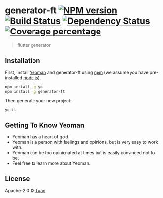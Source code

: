 # generator-ft [![NPM version][npm-image]][npm-url] [![Build Status][travis-image]][travis-url] [![Dependency Status][daviddm-image]][daviddm-url] [![Coverage percentage][coveralls-image]][coveralls-url]
> flutter generator

## Installation

First, install [Yeoman](http://yeoman.io) and generator-ft using [npm](https://www.npmjs.com/) (we assume you have pre-installed [node.js](https://nodejs.org/)).

```bash
npm install -g yo
npm install -g generator-ft
```

Then generate your new project:

```bash
yo ft
```

## Getting To Know Yeoman

 * Yeoman has a heart of gold.
 * Yeoman is a person with feelings and opinions, but is very easy to work with.
 * Yeoman can be too opinionated at times but is easily convinced not to be.
 * Feel free to [learn more about Yeoman](http://yeoman.io/).

## License

Apache-2.0 © [Tuan]()


[npm-image]: https://badge.fury.io/js/generator-ft.svg
[npm-url]: https://npmjs.org/package/generator-ft
[travis-image]: https://travis-ci.com/sunshine-tech/generator-ft.svg?branch=master
[travis-url]: https://travis-ci.com/sunshine-tech/generator-ft
[daviddm-image]: https://david-dm.org/sunshine-tech/generator-ft.svg?theme=shields.io
[daviddm-url]: https://david-dm.org/sunshine-tech/generator-ft
[coveralls-image]: https://coveralls.io/repos/sunshine-tech/generator-ft/badge.svg
[coveralls-url]: https://coveralls.io/r/sunshine-tech/generator-ft
